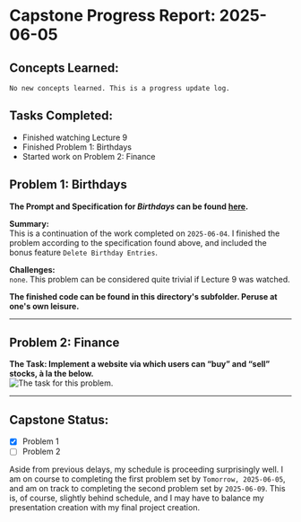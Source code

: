 # Capstone Progress Report: 2025-06-05

## Concepts Learned:

`No new concepts learned. This is a progress update log.`

## Tasks Completed:
* Finished watching Lecture 9
* Finished Problem 1: Birthdays
* Started work on Problem 2: Finance


## Problem 1: Birthdays
<strong>The Prompt and Specification for <em>Birthdays</em> can be found <a href="../2025-06-04/summary.md">here<a>.</strong>


**Summary:**  
This is a continuation of the work completed on    `2025-06-04`. I finished the problem according to the specification found above, and included the bonus feature `Delete Birthday Entries`.

**Challenges:** <br>
`none`. This problem can be considered quite trivial if Lecture 9 was watched. 

**The finished code can be found in this directory's subfolder. Peruse at one's own leisure.**

---

## Problem 2: Finance
**The Task: Implement a website via which users can “buy” and “sell” stocks, à la the below.**  
![The task for this problem.]()




---


## Capstone Status:
- [x] Problem 1  
- [ ] Problem 2   

Aside from previous delays, my schedule is proceeding surprisingly well. I am on course to completing the first problem set by `Tomorrow, 2025-06-05`, and am on track to completing the second problem set by `2025-06-09`. This is, of course, slightly behind schedule, and I may have to balance my presentation creation with my final project creation.

